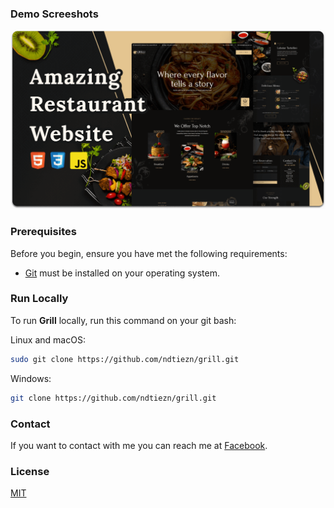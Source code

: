 

### Demo Screeshots

![Grilli Desktop Demo](./readme-images/desktop.png "Desktop Demo")

### Prerequisites

Before you begin, ensure you have met the following requirements:

* [Git](https://git-scm.com/downloads "Download Git") must be installed on your operating system.

### Run Locally

To run **Grill** locally, run this command on your git bash:

Linux and macOS:

```bash
sudo git clone https://github.com/ndtiezn/grill.git
```

Windows:

```bash
git clone https://github.com/ndtiezn/grill.git
```

### Contact

If you want to contact with me you can reach me at [Facebook](https://www.facebook.com/profile.php?id=100020870602525).

### License

[MIT](https://choosealicense.com/licenses/mit/)
